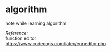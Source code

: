 # algorithm
note while learning algorithm</br>

*Reference:</br>*
function editor</br>
https://www.codecogs.com/latex/eqneditor.php
